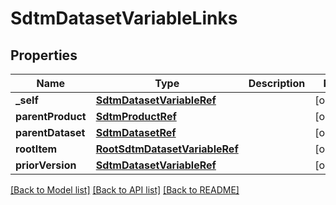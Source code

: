 # SdtmDatasetVariableLinks

## Properties
Name | Type | Description | Notes
------------ | ------------- | ------------- | -------------
**_self** | [**SdtmDatasetVariableRef**](SdtmDatasetVariableRef.md) |  | [optional] 
**parentProduct** | [**SdtmProductRef**](SdtmProductRef.md) |  | [optional] 
**parentDataset** | [**SdtmDatasetRef**](SdtmDatasetRef.md) |  | [optional] 
**rootItem** | [**RootSdtmDatasetVariableRef**](RootSdtmDatasetVariableRef.md) |  | [optional] 
**priorVersion** | [**SdtmDatasetVariableRef**](SdtmDatasetVariableRef.md) |  | [optional] 

[[Back to Model list]](../README.md#documentation-for-models) [[Back to API list]](../README.md#documentation-for-api-endpoints) [[Back to README]](../README.md)


